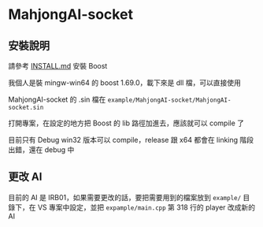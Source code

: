 # MahjongAI-socket

## 安裝說明

請參考 [INSTALL.md](./INSTALL.md) 安裝 Boost

我個人是裝 mingw-win64 的 boost 1.69.0，載下來是 dll 檔，可以直接使用

MahjongAI-socket 的 .sin 檔在 `example/MahjongAI-socket/MahjongAI-socket.sin`

打開專案，在設定的地方把 Boost 的 lib 路徑加進去，應該就可以 compile 了

目前只有 Debug win32 版本可以 compile，release 跟 x64 都會在 linking 階段出錯，還在 debug 中

## 更改 AI

目前的 AI 是 IRB01，如果需要更改的話，要把需要用到的檔案放到 `example/` 目錄下，在 VS 專案中設定，並把 `expample/main.cpp` 第 318 行的 player 改成新的 AI